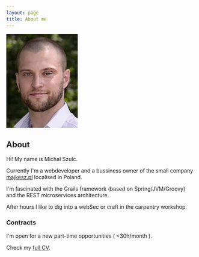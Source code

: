 ```yaml
---
layout: page
title: About me
---
```

![Michal Szulc](img/michal_szulc_head.png "Michal Szulc")

## About
Hi! My name is Michal Szulc.

Currently I'm a webdeveloper and a bussiness owner of the small company [majkesz.pl](https://majkesz.pl/) localised in Poland.

I'm fascinated with the Grails framework (based on Spring/JVM/Groovy) and the REST microservices architecture.

After hours I like to dig into a webSec or craft in the carpentry workshop.

### Contracts
I'm open for a new part-time opportunities ( <30h/month ).

Check my [full CV](https://www.linkedin.com/in/michał-szulc-12769111a).
